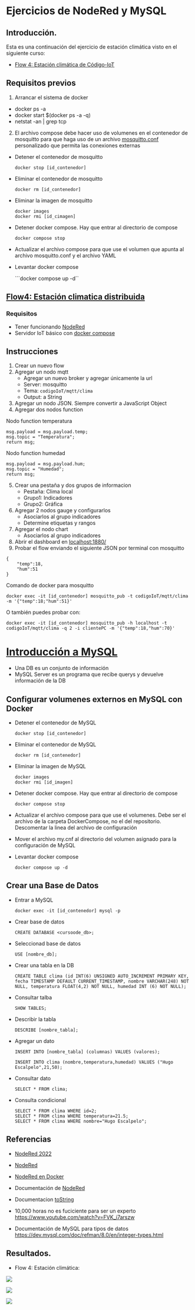 # Ejercicios de NodeRed y MySQL

## Introducción.

Esta es una continuación del ejercicio de estación climática visto en el siguiente curso:

- [Flow 4: Estación climática de Código-IoT](https://edu.codigoiot.com/mod/lesson/view.php?id=3899)

## Requisitos previos

1. Arrancar el sistema de docker
- docker ps -a
- docker start $(docker ps -a -q)
- netstat -an | grep tcp
2. El archivo compose debe hacer uso de volumenes en el contenedor de mosquitto para que haga uso de un archivo [mosquitto.conf](https://github.com/codigo-iot/servidor-IoT-basico-docker-compose/tree/main) personalizado que permita las conexiones externas

- Detener el contenedor de mosquitto

	```docker stop [id_contenedor]```
	
- Eliminar el contenedor de mosquitto

	```docker rm [id_contenedor]```
	
- Eliminar la imagen de mosquitto

	```
	docker images
	docker rmi [id_cimagen]
	```
- Detener docker compose. Hay que entrar al directorio de compose

	```docker compose stop```
	

- Actualizar el archivo compose para que use el volumen que apunta al archivo mosquitto.conf y el archivo YAML

- Levantar docker compose

	```docker compose up -d``

## [Flow4: Estación climatica distribuida](https://edu.codigoiot.com/mod/lesson/view.php?id=3899)

### Requisitos

- Tener funcionando [NodeRed](http://localhost:1880)
- Servidor IoT básico con [docker compose](https://github.com/codigo-iot/servidor-IoT-basico-docker-compose/tree/main)
## Instrucciones

1. Crear un nuevo flow
2. Agregar un nodo mqtt
	- Agregar un nuevo broker y agregar únicamente la url
	- Server: mosquitto
	- Tema: ```codigoIoT/mqtt/clima```
	- Output: a String
3. Agregar un nodo JSON. Siempre convertir a JavaScript Object
4. Agregar dos nodos function

Nodo function temperatura

```
msg.payload = msg.payload.temp;
msg.topic = "Temperatura";
return msg;
```

Nodo function humedad

```
msg.payload = msg.payload.hum;
msg.topic = "Humedad";
return msg;
```

5. Crear una pestaña y dos grupos de informacion
    - Pestaña: Clima local
    - Grupo1: Indicadores
    - Grupo2: Gráfica
6. Agregar 2 nodos gauge y configurarlos
    - Asociarlos al grupo indicadores
    - Determine etiquetas y rangos
7. Agregar el nodo chart
    - Asociarlos al grupo indicadores
8. Abrir el dashboard en [localhost:1880/](http://localhost:1880/)
9. Probar el flow enviando el siguiente JSON por terminal con mosquitto

```
{
	"temp":18,
	"hum":51
}
```


Comando de docker para mosquitto

```
docker exec -it [id_contenedor] mosquitto_pub -t codigoIoT/mqtt/clima -m '{"temp":18;"hum":51}'
```

O también puedes probar con:

~~~
docker exec -it [id_contenedor] mosquitto_pub -h localhost -t codigoIoT/mqtt/clima -q 2 -i clientePC -m '{"temp":18,"hum":70}'
~~~
	
# [Introducción a MySQL](https://edu.codigoiot.com/course/view.php?id=1001)

- Una DB es un conjunto de información
- MySQL Server es un programa que recibe querys y devuelve información de la DB

## Configurar volumenes externos en MySQL con Docker

- Detener el contenedor de MySQL

	```docker stop [id_contenedor]```
	
- Eliminar el contenedor de MySQL

	```docker rm [id_contenedor]```
	
- Eliminar la imagen de MySQL

	```
	docker images
	docker rmi [id_imagen]
	```
- Detener docker compose. Hay que entrar al directorio de compose

	```docker compose stop```
	

- Actualizar el archivo compose para que use el volumenes. Debe ser el archivo de la carpeta DockerCompose, no el del repositorio. Descomentar la linea del archivo de configuración

- Mover el archivo my.cnf al directorio del volumen asignado para la configuración de MySQL

- Levantar docker compose

	```docker compose up -d```

## Crear una Base de Datos

- Entrar a MySQL

	```
	docker exec -it [id_contenedor] mysql -p
	```

- Crear base de datos

	```
	CREATE DATABASE <cursoode_db>;
	```

- Seleccionad base de datos

	```
	USE [nombre_db];
	```
	
- Crear una tabla en la DB

	```
	CREATE TABLE clima (id INT(6) UNSIGNED AUTO_INCREMENT PRIMARY KEY, fecha TIMESTAMP DEFAULT CURRENT_TIMESTAMP, nombre VARCHAR(248) NOT NULL, temperatura FLOAT(4,2) NOT NULL, humedad INT (6) NOT NULL);
	```

- Consultar talba

	```
	SHOW TABLES;
	```
- Describir la tabla

	```
	DESCRIBE [nombre_tabla];
	
- Agregar un dato

	```
	INSERT INTO [nombre_tabla] (columnas) VALUES (valores);
	```
	
	```
	INSERT INTO clima (nombre,temperatura,humedad) VALUES ("Hugo Escalpelo",21,50);
	```
	
- Consultar dato

	```
	SELECT * FROM clima;
	```
- Consulta condicional

	```
	SELECT * FROM clima WHERE id=2;
	SELECT * FROM clima WHERE temperatura=21.5;
	SELECT * FROM clima WHERE nombre="Hugo Escalpelo";
	```

## Referencias

- [NodeRed 2022](https://edu.codigoiot.com/course/view.php?id=278)

- [NodeRed](https://nodered.org/)

- [NodeRed en Docker](https://nodered.org/docs/getting-started/docker)

- Documentación de [NodeRed](https://nodered.org/docs/user-guide/nodes)

- Documentacion [toString](https://nodejs.org/api/buffer.html#buftostringencoding-start-end)

- 10,000 horas no es fuciciente para ser un experto https://www.youtube.com/watch?v=FVK_i7arszw

- Documentación de MySQL para tipos de datos https://dev.mysql.com/doc/refman/8.0/en/integer-types.html

## Resultados.

- Flow 4: Estación climática:

![](https://github.com/elizabeth-arevalo/Ejercicios-Codigo-IoT/blob/main/img/flow4-1.png)

![](https://github.com/elizabeth-arevalo/Ejercicios-Codigo-IoT/blob/main/img/flow4-2.png)

![](https://github.com/elizabeth-arevalo/Ejercicios-Codigo-IoT/blob/main/img/flow4-3.png)








